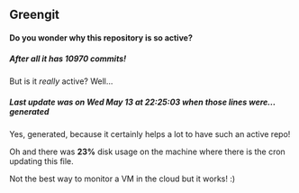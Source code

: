 ## Greengit

#### Do you wonder why this repository is so active?

##### After all it has 10970 commits!

But is it *really* active? Well...

##### Last update was on Wed May 13 at 22:25:03 when those lines were... generated

Yes, generated, because it certainly helps a lot to have such an active repo!

Oh and there was **23%** disk usage on the machine
where there is the cron updating this file.

Not the best way to monitor a VM in the cloud but it works! :)
